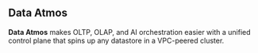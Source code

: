 ## Data Atmos

**Data Atmos** makes OLTP, OLAP, and AI orchestration easier with a unified control plane that spins up any datastore in a VPC-peered cluster.
